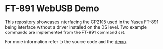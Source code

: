 # FT-891 WebUSB Demo

This repository showcases interfacing the CP2105 used in the Yaseu FT-891 being
interface without a driver installed on the OS level. Two example commands are
implemented from the FT-891 command set.

For more information refer to the source code and the [demo](https://phikes.github.io/ft-891-webusb).
